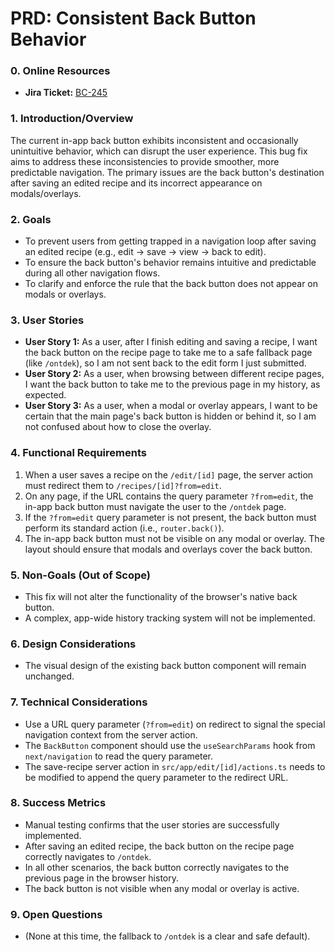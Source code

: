 # PRD: Consistent Back Button Behavior

### 0. Online Resources

- **Jira Ticket:** [BC-245](https://bonchef.atlassian.net/browse/BC-245)

### 1. Introduction/Overview

The current in-app back button exhibits inconsistent and occasionally unintuitive behavior, which can disrupt the user experience. This bug fix aims to address these inconsistencies to provide smoother, more predictable navigation. The primary issues are the back button's destination after saving an edited recipe and its incorrect appearance on modals/overlays.

### 2. Goals

- To prevent users from getting trapped in a navigation loop after saving an edited recipe (e.g., edit -> save -> view -> back to edit).
- To ensure the back button's behavior remains intuitive and predictable during all other navigation flows.
- To clarify and enforce the rule that the back button does not appear on modals or overlays.

### 3. User Stories

- **User Story 1:** As a user, after I finish editing and saving a recipe, I want the back button on the recipe page to take me to a safe fallback page (like `/ontdek`), so I am not sent back to the edit form I just submitted.
- **User Story 2:** As a user, when browsing between different recipe pages, I want the back button to take me to the previous page in my history, as expected.
- **User Story 3:** As a user, when a modal or overlay appears, I want to be certain that the main page's back button is hidden or behind it, so I am not confused about how to close the overlay.

### 4. Functional Requirements

1.  When a user saves a recipe on the `/edit/[id]` page, the server action must redirect them to `/recipes/[id]?from=edit`.
2.  On any page, if the URL contains the query parameter `?from=edit`, the in-app back button must navigate the user to the `/ontdek` page.
3.  If the `?from=edit` query parameter is not present, the back button must perform its standard action (i.e., `router.back()`).
4.  The in-app back button must not be visible on any modal or overlay. The layout should ensure that modals and overlays cover the back button.

### 5. Non-Goals (Out of Scope)

- This fix will not alter the functionality of the browser's native back button.
- A complex, app-wide history tracking system will not be implemented.

### 6. Design Considerations

- The visual design of the existing back button component will remain unchanged.

### 7. Technical Considerations

- Use a URL query parameter (`?from=edit`) on redirect to signal the special navigation context from the server action.
- The `BackButton` component should use the `useSearchParams` hook from `next/navigation` to read the query parameter.
- The save-recipe server action in `src/app/edit/[id]/actions.ts` needs to be modified to append the query parameter to the redirect URL.

### 8. Success Metrics

- Manual testing confirms that the user stories are successfully implemented.
- After saving an edited recipe, the back button on the recipe page correctly navigates to `/ontdek`.
- In all other scenarios, the back button correctly navigates to the previous page in the browser history.
- The back button is not visible when any modal or overlay is active.

### 9. Open Questions

- (None at this time, the fallback to `/ontdek` is a clear and safe default).
